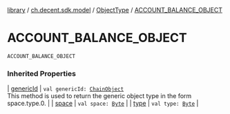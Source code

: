 [library](../../index.md) / [ch.decent.sdk.model](../index.md) / [ObjectType](index.md) / [ACCOUNT_BALANCE_OBJECT](./-a-c-c-o-u-n-t_-b-a-l-a-n-c-e_-o-b-j-e-c-t.md)

# ACCOUNT_BALANCE_OBJECT

`ACCOUNT_BALANCE_OBJECT`

### Inherited Properties

| [genericId](generic-id.md) | `val genericId: `[`ChainObject`](../-chain-object/index.md)<br>This method is used to return the generic object type in the form space.type.0. |
| [space](space.md) | `val space: `[`Byte`](https://kotlinlang.org/api/latest/jvm/stdlib/kotlin/-byte/index.html) |
| [type](type.md) | `val type: `[`Byte`](https://kotlinlang.org/api/latest/jvm/stdlib/kotlin/-byte/index.html) |

